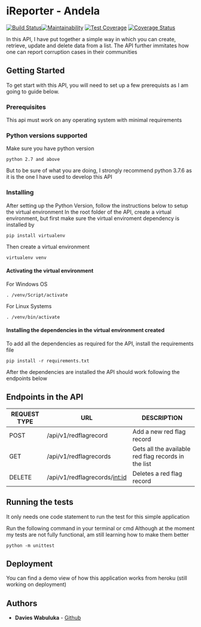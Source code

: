 # iReporter - Andela
[![Build Status](https://travis-ci.com/Wabuluka/dec_levelup_andela.svg?branch=challenge_two_flask_api)](https://travis-ci.com/Wabuluka/dec_levelup_andela)[![Maintainability](https://api.codeclimate.com/v1/badges/2f70fe6afecdcb5b79c5/maintainability)](https://codeclimate.com/github/Wabuluka/dec_levelup_andela/maintainability) [![Test Coverage](https://api.codeclimate.com/v1/badges/2f70fe6afecdcb5b79c5/test_coverage)](https://codeclimate.com/github/Wabuluka/dec_levelup_andela/test_coverage) [![Coverage Status](https://coveralls.io/repos/github/Wabuluka/dec_levelup_andela/badge.svg?branch=challenge_two_flask_api)](https://coveralls.io/github/Wabuluka/dec_levelup_andela?branch=challenge_two_flask_api)


In this API, I have put together a simple way in which you can create, retrieve, update and delete data from a list. The API further immitates how one can report corruption cases in their communities
## Getting Started
To get start with this API, you will need to set up a few prerequists as I am going to guide below.
### Prerequisites
This api must work on any operating system with minimal requirements

### Python versions supported
Make sure you have python version 
```
python 2.7 and above
```
But to be sure of what you are doing, I strongly recommend python 3.7.6 as it is the one I have used to develop this API
### Installing
After setting up the Python Version, follow the instructions below to setup the virtual environment
In the root folder of the API, create a virtual environment, but first make sure the virtual enviroment dependency is installed by 
```
pip install virtualenv
```
Then create a virtual environment
```
virtualenv venv
```
#### Activating the virtual environment
For Windows OS
```
. /venv/Script/activate
```
For Linux Systems
```
. /venv/bin/activate
```
#### Installing the dependencies in the virtual environment created
To add all the dependencies as required for the API, install the requirements file
```
pip install -r requirements.txt
```
After  the dependencies are installed the API should work following the endpoints below
## Endpoints in the API
|REQUEST TYPE| URL | DESCRIPTION |
|------------|-----|-------------|
|POST| /api/v1/redflagrecord| Add a new red flag record|
|GET| /api/v1/redflagrecords| Gets all the available red flag records in the list|
|DELETE| /api/v1/redflagrecords/<int:id>| Deletes a red flag record|

## Running the tests

It only needs one code statement to run the test for this simple application

Run the following command in your terminal or cmd
Although at the moment my tests are not fully functional, am still learning how to make them better

```
python -m unittest
```
## Deployment

You can find a demo view of how this application works from heroku
(still working on deployment)
## Authors

* **Davies Wabuluka**  - [Github](https://github.com/Wabuluka)
